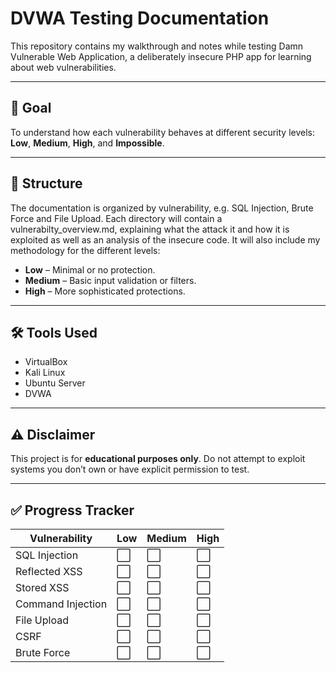 # DVWA Testing Documentation

This repository contains my walkthrough and notes while testing Damn Vulnerable Web Application, a deliberately insecure PHP app for learning about web vulnerabilities.

---

## 🎯 Goal
To understand how each vulnerability behaves at different security levels: **Low**, **Medium**, **High**, and **Impossible**.

---

## 📂 Structure

The documentation is organized by vulnerability, e.g. SQL Injection, Brute Force and File Upload. Each directory will contain a vulnerabilty_overview.md, explaining what the attack it and how it is exploited as well as an analysis of the insecure code. It will also include my methodology for the different levels:

- **Low** – Minimal or no protection.
- **Medium** – Basic input validation or filters.
- **High** – More sophisticated protections.

---

## 🛠 Tools Used
- VirtualBox
- Kali Linux 
- Ubuntu Server 
- DVWA 

---

## ⚠️ Disclaimer

This project is for **educational purposes only**. Do not attempt to exploit systems you don’t own or have explicit permission to test.

--- 

## ✅ Progress Tracker

| Vulnerability     | Low | Medium | High |
|-------------------|-----|--------|------|
| SQL Injection     | ⬜  | ⬜     | ⬜   |
| Reflected XSS     | ⬜  | ⬜     | ⬜   |
| Stored XSS        | ⬜  | ⬜     | ⬜   |
| Command Injection | ⬜  | ⬜     | ⬜   |
| File Upload       | ⬜  | ⬜     | ⬜   |
| CSRF              | ⬜  | ⬜     | ⬜   |
| Brute Force       | ⬜  | ⬜     | ⬜   |
